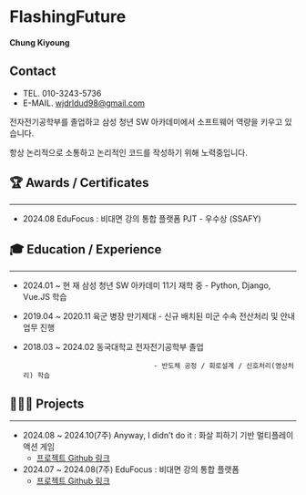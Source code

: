 # FlashingFuture
#### Chung Kiyoung
## Contact

- TEL.          010-3243-5736
- E-MAIL.    wjdrldud98@gmail.com

전자전기공학부를 졸업하고 삼성 청년 SW 아카데미에서 소프트웨어 역량을 키우고 있습니다.

항상 논리적으로 소통하고 논리적인 코드를 작성하기 위해 노력중입니다.

## 🏆 Awards / Certificates

---

- 2024.08     EduFocus : 비대면 강의 통합 플랫폼 PJT - 우수상 (SSAFY)

## 🎓 Education / Experience

---

- 2024.01 ~ 현     재    삼성 청년 SW 아카데미 11기 재학 중
                                  - Python, Django, Vue.JS 학습
- 2019.04 ~ 2020.11    육군 병장 만기제대
                                  - 신규 배치된 미군 수속 전산처리 및 안내 업무 진행
- 2018.03 ~ 2024.02    동국대학교 전자전기공학부 졸업
    
                                      - 반도체 공정 / 회로설계 / 신호처리(영상처리) 학습
    

## 👨🏻‍💻 Projects

---
- 2024.08 ~ 2024.10(7주)    Anyway, I didn’t do it : 화살 피하기 기반 멀티플레이 액션 게임
    - [프로젝트 Github 링크](https://github.com/FlashingFuture/Anyway-I-didn-t-do-it)
- 2024.07 ~ 2024.08(7주)    EduFocus : 비대면 강의 통합 플랫폼
    - [프로젝트 Github 링크](https://github.com/FlashingFuture/edufocus)
